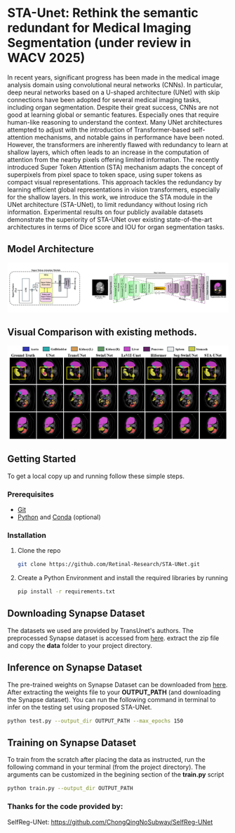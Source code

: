 # STA-Unet: Rethink the semantic redundant for Medical Imaging Segmentation (under review in WACV 2025)
In recent years, significant progress has been made in the medical image analysis domain using convolutional neural networks (CNNs). In particular, deep neural networks based on a U-shaped architecture (UNet) with skip connections have been adopted for several medical imaging tasks, including organ segmentation. Despite their great success, CNNs are not good at learning global or semantic features. Especially ones that require human-like reasoning to understand the context. Many UNet architectures attempted to adjust with the introduction of Transformer-based self-attention mechanisms, and notable gains in performance have been noted. However, the transformers are inherently flawed with redundancy to learn at shallow layers, which often leads to an increase in the computation of attention from the nearby pixels offering limited information. The recently introduced Super Token Attention (STA) mechanism adapts the concept of superpixels from pixel space to token space, using super tokens as compact visual representations. This approach tackles the redundancy by learning efficient global representations in vision transformers, especially for the shallow layers. In this work, we introduce the STA module in the UNet architecture (STA-UNet), to limit redundancy without losing rich information. Experimental results on four publicly available datasets demonstrate the superiority of STA-UNet over existing state-of-the-art architectures in terms of Dice score and IOU for organ segmentation tasks. 

## Model Architecture

![Model Overview](https://github.com/Retinal-Research/STA-UNet/blob/master/images/architecture%20illustration.png)

## Visual Comparison with existing methods. 

![Results](https://github.com/Retinal-Research/STA-UNet/blob/master/images/synapse%20illustration.png)

## Getting Started

To get a local copy up and running follow these simple steps.

### Prerequisites

- [Git](https://git-scm.com)
- [Python](https://www.python.org/downloads/) and [Conda](https://docs.conda.io/projects/conda/en/latest/user-guide/install/index.html) (optional)

### Installation

1. Clone the repo
   ```sh
   git clone https://github.com/Retinal-Research/STA-UNet.git

2. Create a Python Environment and install the required libraries by running
   ```sh
   pip install -r requirements.txt
   
## Downloading Synapse Dataset 

The datasets we used are provided by TransUnet's authors. The preprocessed Synapse dataset is accessed from [here](https://drive.google.com/drive/folders/1ACJEoTp-uqfFJ73qS3eUObQh52nGuzCd). extract the zip file and copy the **data** folder to your project directory.

## Inference on Synapse Dataset
The pre-trained weights on Synapse Dataset can be downloaded from [here](https://drive.google.com/drive/folders/1hjoffuESP3bAnV_SSGmkvhHwjtj8DWvz?usp=sharing). After extracting the weights file to your **OUTPUT_PATH** (and downloading the Synapse dataset). You can run the following command in terminal to infer on the testing set using proposed STA-UNet. 

```sh
python test.py --output_dir OUTPUT_PATH --max_epochs 150
```

## Training on Synapse Dataset
To train from the scratch after placing the data as instructed, run the following command in your terminal (from the project directory). The arguments can be customized in the begining section of the **train.py** script

```sh
python train.py --output_dir OUTPUT_PATH
```

### Thanks for the code provided by:

SelfReg-UNet: https://github.com/ChongQingNoSubway/SelfReg-UNet

